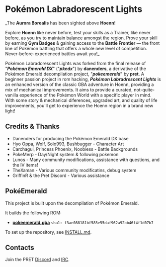 # Pokémon Labradorescent Lights

_The **Aurora Borealis** has been sighted above **Hoenn**!

Explore **Hoenn** like never before, test your skills as a Trainer, like never before, as you try to maintain balance amongst the region. Prove your skill by earning **Gym Badges** & gaining access to the **Battle Frontier** — the front line of Pokémon battling that offers a whole new level of competition. Never-before-experienced battles await you!_

Pokémon Labradorescent Lights was forked from the final release of "_**Pokémon Emerald DX**_" ("_**pkedx**_") by **danenders**, a derivative of the Pokémon Emerald decompilation project, "_**pokeemerald**_" by **pret**.
A beginner passion project in rom hacking, _**Pokémon Labradrescent Lights**_ is an enhanced version of the classic GBA adventure in Hoenn, providing a mix of mechanical improvements. It aims to provide a curated, not-quite-vanilla experience of the Pokémon World with a specific player in mind. With some story & mechanical diferences, upgraded art, and quality of life improvements, you'll get to experience the Hoenn region in a brand new light!

## Credits & Thanks

* Danenders for producing the Pokémon Emerald DX base
* Hyo Oppa, Wolf, Solo993, Bushbugger - Character Art
* Carchagui, Princess Phoenix, Noobiess - Battle Backgrounds
* PokeMerp - Day/Night system & following pokemon
* Lunos - Many community modifications, assistance with questions, and the IV items!
* TheXaman - Various community modificatins, debug system
* GriffinR & the Pret Discord - Various assistance

## PokéEmerald

This project is built upon the decompilation of Pokémon Emerald.

It builds the following ROM:

* [**pokeemerald.gba**](https://datomatic.no-intro.org/index.php?page=show_record&s=23&n=1961) `sha1: f3ae088181bf583e55daf962a92bb46f4f1d07b7`

To set up the repository, see [INSTALL.md](INSTALL.md).

## Contacts

Join the PRET [Discord](https://discord.gg/d5dubZ3) and [IRC](https://web.libera.chat/?#pret).

